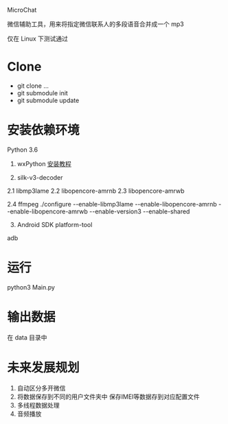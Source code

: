 MicroChat

微信辅助工具，用来将指定微信联系人的多段语音合并成一个 mp3

仅在 Linux 下测试通过

# Clone #
* git clone ...
* git submodule init
* git submodule update

# 安装依赖环境 #

Python 3.6

1. wxPython [安装教程](https://linzhanyu.github.io/python3/pip/wxpython/phoenix/2017/12/19/wxpython.html)

2. silk-v3-decoder

2.1 libmp3lame
2.2 libopencore-amrnb
2.3 libopencore-amrwb

2.4 ffmpeg
./configure --enable-libmp3lame --enable-libopencore-amrnb --enable-libopencore-amrwb --enable-version3 --enable-shared

3. Android SDK platform-tool

adb


# 运行 #

python3 Main.py

# 输出数据 #

在 data 目录中

# 未来发展规划 #

1. 自动区分多开微信
2. 将数据保存到不同的用户文件夹中 保存IMEI等数据存到对应配置文件
3. 多线程数据处理
4. 音频播放
